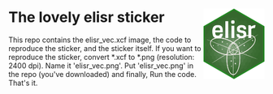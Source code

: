 # The lovely elisr sticker <img src='elisr.png' align="right" height="139" />

This repo contains the elisr_vec.xcf image, the code to reproduce the sticker,
and the sticker itself. If you want to reproduce the sticker, convert *.xcf to
*.png (resolution: 2400 dpi). Name it 'elisr_vec.png'.  Put 'elisr_vec.png' in
the repo (you've downloaded) and finally, Run the code. That's it.





